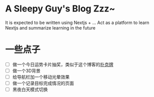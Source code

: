 # A Sleepy Guy's Blog Zzz~

It is expected to be written using Nextjs + ...
Act as a platform to learn Nextjs and summarize learning in the future

# 一些点子

- [ ] 做一个今日运势卡片抽奖，类似于这个博客的[扑克牌](https://blog.joker2yue.cn/website/#%E6%9C%80%E5%90%8E%E6%9B%B4%E6%96%B0%E6%97%A5%E6%9C%9F)
- [ ] 做一个3D背景
- [ ] 给导航栏加一个移动光晕效果
- [ ] 做一个记录目标完成情况的页面
- [ ] 黑夜白天模式切换
